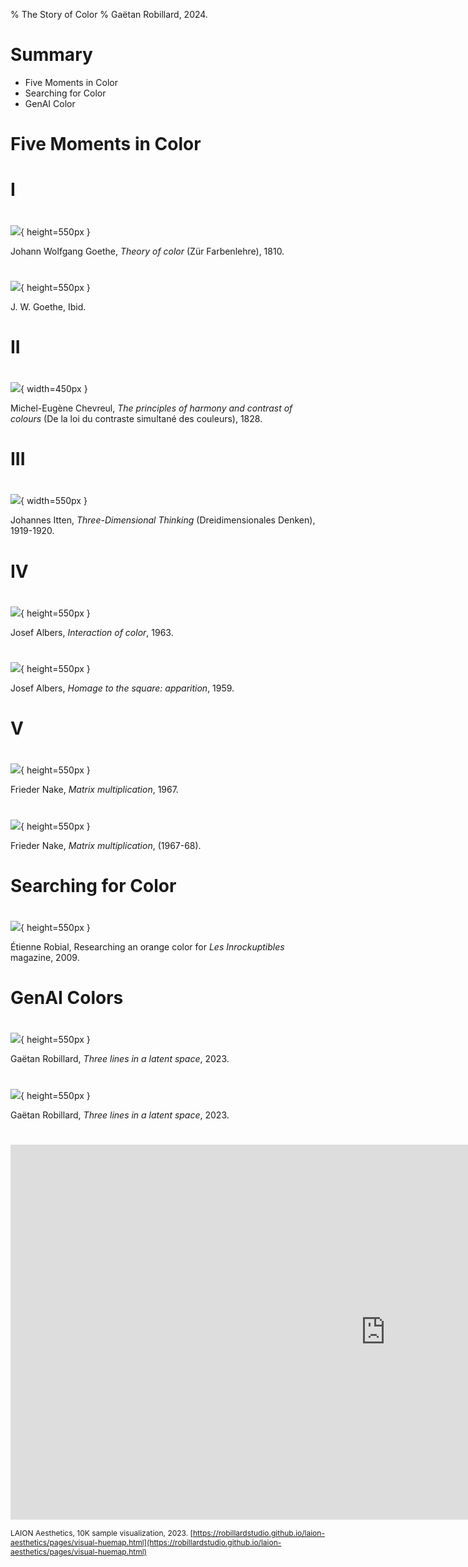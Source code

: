 % The Story of Color
% Gaëtan Robillard, 2024.

# Summary

- Five Moments in Color
- Searching for Color
- GenAI Color

# Five Moments in Color

# I

#

![](img/goethe-1.jpg){ height=550px }

Johann Wolfgang Goethe, *Theory of color* (Zür Farbenlehre), 1810.

#

![](img/goethe-2.jpg){ height=550px }

J. W. Goethe, Ibid.

# II

#

![](img/chevreul-1.jpg){ width=450px }

Michel-Eugène Chevreul, *The principles of harmony and contrast of colours* (De la loi du contraste simultané des couleurs), 1828.

# III

#

![](img/itten-1.jpg){ width=550px }

Johannes Itten, *Three-Dimensional Thinking* (Dreidimensionales Denken), 1919-1920.

# IV

#

![](img/albers-1.jpg){ height=550px }

Josef Albers, *Interaction of color*, 1963.

#

![](img/albers-2.jpg){ height=550px }

Josef Albers, *Homage to the square: apparition*, 1959.

# V

#

![](img/nake-1.jpg){ height=550px }

Frieder Nake, *Matrix multiplication*, 1967.

#

![](img/nake-2.jpg){ height=550px }

Frieder Nake, *Matrix multiplication*, (1967-68).

# Searching for Color

#

![](img/robial-1.jpg){ height=550px }

Étienne Robial, Researching an orange color for *Les Inrockuptibles* magazine, 2009.

# GenAI Colors

#

![](img/robillard-1.jpg){ height=550px }

Gaëtan Robillard, *Three lines in a latent space*, 2023.

#

![](img/robillard-2.jpg){ height=550px }

Gaëtan Robillard, *Three lines in a latent space*, 2023.

#

<iframe src="https://robillardstudio.github.io/laion-aesthetics/pages/visual-huemap.html" width="1200" height="600" frameborder="0"></iframe>

<span style="font-size: 12px">LAION Aesthetics, 10K sample visualization, 2023. [https://robillardstudio.github.io/laion-aesthetics/pages/visual-huemap.html](https://robillardstudio.github.io/laion-aesthetics/pages/visual-huemap.html)</span>
